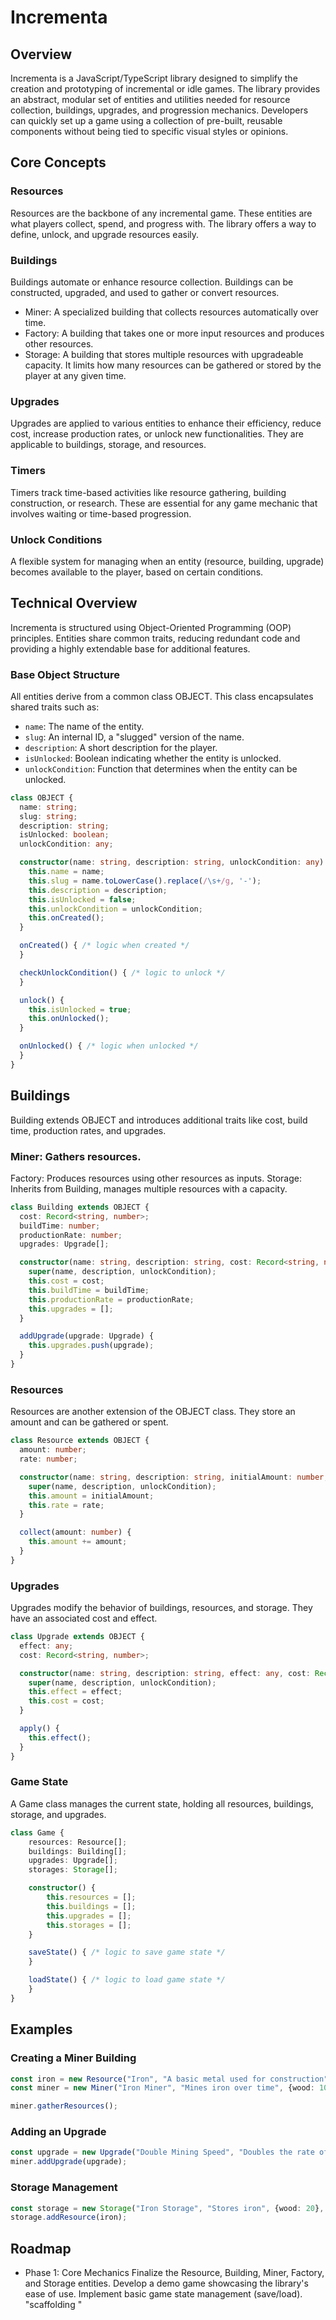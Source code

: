 # Incrementa

## Overview

Incrementa is a JavaScript/TypeScript library designed to simplify the creation and prototyping of incremental or idle games. The library provides an abstract, modular set of entities and utilities
needed for resource collection, buildings, upgrades, and progression mechanics. Developers can quickly set up a game using a collection of pre-built, reusable components without being tied to specific
visual styles or opinions.

## Core Concepts

### Resources

Resources are the backbone of any incremental game. These entities are what players collect, spend, and progress with. The library offers a way to define, unlock, and upgrade resources easily.

### Buildings

Buildings automate or enhance resource collection. Buildings can be constructed, upgraded, and used to gather or convert resources.

- Miner: A specialized building that collects resources automatically over time.
- Factory: A building that takes one or more input resources and produces other resources.
- Storage: A building that stores multiple resources with upgradeable capacity. It limits how many resources can be gathered or stored by the player at any given time.

### Upgrades

Upgrades are applied to various entities to enhance their efficiency, reduce cost, increase production rates, or unlock new functionalities. They are applicable to buildings, storage, and resources.

### Timers

Timers track time-based activities like resource gathering, building construction, or research. These are essential for any game mechanic that involves waiting or time-based progression.

### Unlock Conditions

A flexible system for managing when an entity (resource, building, upgrade) becomes available to the player, based on certain conditions.

## Technical Overview

Incrementa is structured using Object-Oriented Programming (OOP) principles. Entities share common traits, reducing redundant code and providing a highly extendable base for additional features.

### Base Object Structure

All entities derive from a common class OBJECT. This class encapsulates shared traits such as:

- ```name```: The name of the entity.
- ```slug```: An internal ID, a "slugged" version of the name.
- ```description```: A short description for the player.
- ```isUnlocked```: Boolean indicating whether the entity is unlocked.
- ```unlockCondition```: Function that determines when the entity can be unlocked.

```ts
class OBJECT {
  name: string;
  slug: string;
  description: string;
  isUnlocked: boolean;
  unlockCondition: any;

  constructor(name: string, description: string, unlockCondition: any) {
    this.name = name;
    this.slug = name.toLowerCase().replace(/\s+/g, '-');
    this.description = description;
    this.isUnlocked = false;
    this.unlockCondition = unlockCondition;
    this.onCreated();
  }

  onCreated() { /* logic when created */
  }

  checkUnlockCondition() { /* logic to unlock */
  }

  unlock() {
    this.isUnlocked = true;
    this.onUnlocked();
  }

  onUnlocked() { /* logic when unlocked */
  }
}
```

## Buildings

Building extends OBJECT and introduces additional traits like cost, build time, production rates, and upgrades.

### Miner: Gathers resources.

Factory: Produces resources using other resources as inputs.
Storage: Inherits from Building, manages multiple resources with a capacity.

```ts
class Building extends OBJECT {
  cost: Record<string, number>;
  buildTime: number;
  productionRate: number;
  upgrades: Upgrade[];

  constructor(name: string, description: string, cost: Record<string, number>, buildTime: number, productionRate: number, unlockCondition: any) {
    super(name, description, unlockCondition);
    this.cost = cost;
    this.buildTime = buildTime;
    this.productionRate = productionRate;
    this.upgrades = [];
  }

  addUpgrade(upgrade: Upgrade) {
    this.upgrades.push(upgrade);
  }
}
```

### Resources

Resources are another extension of the OBJECT class. They store an amount and can be gathered or spent.

```ts
class Resource extends OBJECT {
  amount: number;
  rate: number;

  constructor(name: string, description: string, initialAmount: number, rate: number, unlockCondition: any) {
    super(name, description, unlockCondition);
    this.amount = initialAmount;
    this.rate = rate;
  }

  collect(amount: number) {
    this.amount += amount;
  }
}
```

### Upgrades

Upgrades modify the behavior of buildings, resources, and storage. They have an associated cost and effect.

```ts
class Upgrade extends OBJECT {
  effect: any;
  cost: Record<string, number>;

  constructor(name: string, description: string, effect: any, cost: Record<string, number>, unlockCondition: any) {
    super(name, description, unlockCondition);
    this.effect = effect;
    this.cost = cost;
  }

  apply() {
    this.effect();
  }
}
```

### Game State

A Game class manages the current state, holding all resources, buildings, storage, and upgrades.

```ts
class Game {
    resources: Resource[];
    buildings: Building[];
    upgrades: Upgrade[];
    storages: Storage[];

    constructor() {
        this.resources = [];
        this.buildings = [];
        this.upgrades = [];
        this.storages = [];
    }

    saveState() { /* logic to save game state */
    }

    loadState() { /* logic to load game state */
    }
}
```

## Examples

### Creating a Miner Building

```ts
const iron = new Resource("Iron", "A basic metal used for construction", 0, 1, () => true);
const miner = new Miner("Iron Miner", "Mines iron over time", {wood: 10}, 10, 1, 5, iron, () => true);

miner.gatherResources();
```

### Adding an Upgrade

```ts
const upgrade = new Upgrade("Double Mining Speed", "Doubles the rate of mining", () => miner.gatherRate *= 2, {iron: 50}, () => miner.isUnlocked);
miner.addUpgrade(upgrade);
```

### Storage Management

```ts
const storage = new Storage("Iron Storage", "Stores iron", {wood: 20}, 5, 100, () => true);
storage.addResource(iron);
```

## Roadmap

- Phase 1: Core Mechanics
  Finalize the Resource, Building, Miner, Factory, and Storage entities.
  Develop a demo game showcasing the library's ease of use.
  Implement basic game state management (save/load).
  "scaffolding "